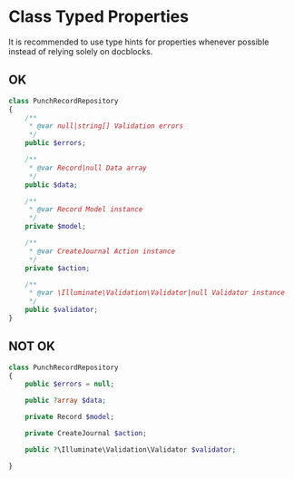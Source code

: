 
# Class Typed Properties

It is recommended to use type hints for properties whenever possible instead of relying solely on docblocks.

## OK

```php
class PunchRecordRepository
{
    /**
     * @var null|string[] Validation errors
     */
    public $errors;

    /**
     * @var Record|null Data array
     */
    public $data;

    /**
     * @var Record Model instance
     */
    private $model;

    /**
     * @var CreateJournal Action instance
     */
    private $action;

    /**
     * @var \Illuminate\Validation\Validator|null Validator instance
     */
    public $validator;
}

```

## NOT OK

```php
class PunchRecordRepository
{
    public $errors = null;

    public ?array $data;

    private Record $model;

    private CreateJournal $action;

    public ?\Illuminate\Validation\Validator $validator;

}

```